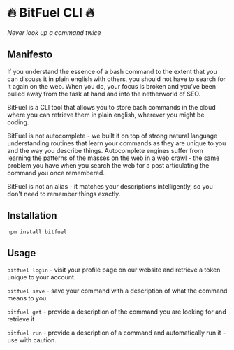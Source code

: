 # :fire: BitFuel CLI :fire:

*Never look up a command twice*

## Manifesto

If you understand the essence of a bash command to the extent that you can discuss it in plain english with others, you should not have to search for it again on the web. When you do, your focus is broken and you've been pulled away from the task at hand and into the netherworld of SEO.

BitFuel is a CLI tool that allows you to store bash commands in the cloud where you can retrieve them in plain english, wherever you might be coding.

BitFuel is not autocomplete - we built it on top of strong natural language understanding routines that learn your commands as they are unique to you and the way you describe things. Autocomplete engines suffer from learning the patterns of the masses on the web in a web crawl - the same problem you have when you search the web for a post articulating the command you once remembered.

BitFuel is not an alias - it matches your descriptions intelligently, so you don't need to remember things exactly.

## Installation

```
npm install bitfuel
```

## Usage

`bitfuel login` - visit your profile page on our website and retrieve a token unique to your account.

`bitfuel save` - save your command with a description of what the command means to you.

`bitfuel get` - provide a description of the command you are looking for and retrieve it

`bitfuel run` - provide a description of a command and automatically run it - use with caution.

